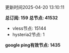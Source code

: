 更新时间2025-04-20 13:10:11

**总订阅: 159**
**总节点: 41532**
- vless节点: 15144
- hysteria2节点: 1

**google ping有效节点: 1435**
